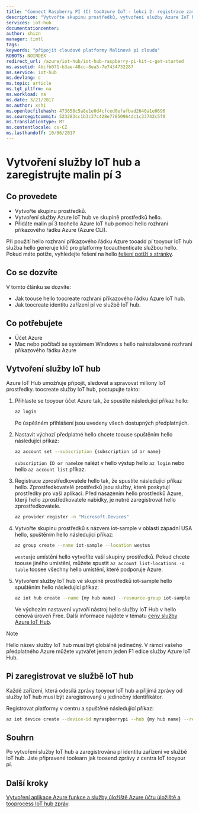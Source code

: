 ```yaml
---
title: "Connect Raspberry PI (C) tooAzure IoT - lekci 2: registrace zařízení | Microsoft Docs"
description: "Vytvořte skupinu prostředků, vytvoření služby Azure IoT hub a zaregistrovat pí hello Azure IoT hub pomocí hello rozhraní příkazového řádku Azure."
services: iot-hub
documentationcenter: 
author: shizn
manager: timtl
tags: 
keywords: "připojit cloudové platformy Malinová pí cloudu"
ROBOTS: NOINDEX
redirect_url: /azure/iot-hub/iot-hub-raspberry-pi-kit-c-get-started
ms.assetid: 4bcfb071-b3ae-48cc-8ea5-7e7434732287
ms.service: iot-hub
ms.devlang: c
ms.topic: article
ms.tgt_pltfrm: na
ms.workload: na
ms.date: 3/21/2017
ms.author: xshi
ms.openlocfilehash: 473658c5a8e1e0d4cfced0efafbad2640a1e0696
ms.sourcegitcommit: 523283cc1b3c37c428e77850964dc1c33742c5f0
ms.translationtype: MT
ms.contentlocale: cs-CZ
ms.lasthandoff: 10/06/2017
---
```

# <a name="create-your-iot-hub-and-register-raspberry-pi-3"></a>Vytvoření služby IoT hub a zaregistrujte malin pí 3
## <a name="what-you-will-do"></a>Co provedete
* Vytvořte skupinu prostředků.
* Vytvoření služby Azure IoT hub ve skupině prostředků hello.
* Přidáte malin pí 3 toohello Azure IoT hub pomocí hello rozhraní příkazového řádku Azure (Azure CLI).

Při použití hello rozhraní příkazového řádku Azure tooadd pí tooyour IoT hub služba hello generuje klíč pro platformy tooauthenticate službou hello. Pokud máte potíže, vyhledejte řešení na hello [řešení potíží s stránky](iot-hub-raspberry-pi-kit-c-troubleshooting.md).

## <a name="what-you-will-learn"></a>Co se dozvíte
V tomto článku se dozvíte:
* Jak toouse hello toocreate rozhraní příkazového řádku Azure IoT hub.
* Jak toocreate identitu zařízení pí ve službě IoT hub.

## <a name="what-you-need"></a>Co potřebujete
* Účet Azure
* Mac nebo počítači se systémem Windows s hello nainstalované rozhraní příkazového řádku Azure

## <a name="create-your-iot-hub"></a>Vytvoření služby IoT hub
Azure IoT Hub umožňuje připojit, sledovat a spravovat miliony IoT prostředky. toocreate služby IoT hub, postupujte takto:

1. Přihlaste se tooyour účet Azure tak, že spustíte následující příkaz hello:

   ```bash
   az login
   ```

   Po úspěšném přihlášení jsou uvedeny všech dostupných předplatných.

2. Nastavit výchozí předplatné hello chcete toouse spuštěním hello následující příkaz:

   ```bash
   az account set --subscription {subscription id or name}
   ```

   `subscription ID or name`lze nalézt v hello výstup hello `az login` nebo hello `az account list` příkaz.

3. Registrace zprostředkovatele hello tak, že spustíte následující příkaz hello. Zprostředkovatelé prostředků jsou služby, které poskytují prostředky pro vaši aplikaci. Před nasazením hello prostředků Azure, který hello zprostředkovatele nabídky, je nutné zaregistrovat hello zprostředkovatele.

   ```bash
   az provider register -n "Microsoft.Devices"
   ```
4. Vytvořte skupinu prostředků s názvem iot-sample v oblasti západní USA hello, spuštěním hello následující příkaz:

   ```bash
   az group create --name iot-sample --location westus
   ```

   `westus`je umístění hello vytvoříte vaší skupiny prostředků. Pokud chcete toouse jiného umístění, můžete spustit `az account list-locations -o table` toosee všechny hello umístění, které podporuje Azure.
 
5. Vytvoření služby IoT hub ve skupině prostředků iot-sample hello spuštěním hello následující příkaz:

   ```bash
   az iot hub create --name {my hub name} --resource-group iot-sample
   ```

   Ve výchozím nastavení vytvoří nástroj hello služby IoT Hub v hello cenová úroveň Free. Další informace najdete v tématu [ceny služby Azure IoT Hub](https://azure.microsoft.com/pricing/details/iot-hub/).

> [!NOTE]
> Hello název služby IoT hub musí být globálně jedinečný. V rámci vašeho předplatného Azure můžete vytvářet jenom jeden F1 edice služby Azure IoT Hub.

## <a name="register-pi-in-your-iot-hub"></a>Pi zaregistrovat ve službě IoT hub
Každé zařízení, která odesílá zprávy tooyour IoT hub a přijímá zprávy od služby IoT hub musí být zaregistrovaný u jedinečný identifikátor.

Registrovat platformy v centru a spuštěné následující příkaz:

```bash
az iot device create --device-id myraspberrypi --hub {my hub name} --resource-group iot-sample
```

## <a name="summary"></a>Souhrn
Po vytvoření služby IoT hub a zaregistrována pí identitu zařízení ve službě IoT hub. Jste připravené toolearn jak toosend zprávy z centra IoT tooyour pí.

## <a name="next-steps"></a>Další kroky
[Vytvoření aplikace Azure funkce a služby úložiště Azure účtu úložiště a tooprocess IoT hub zpráv](iot-hub-raspberry-pi-kit-c-lesson3-deploy-resource-manager-template.md).

